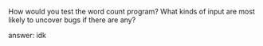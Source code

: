 How would you test the word count program?
What kinds of input are most likely to uncover bugs if there are any?

answer: idk
